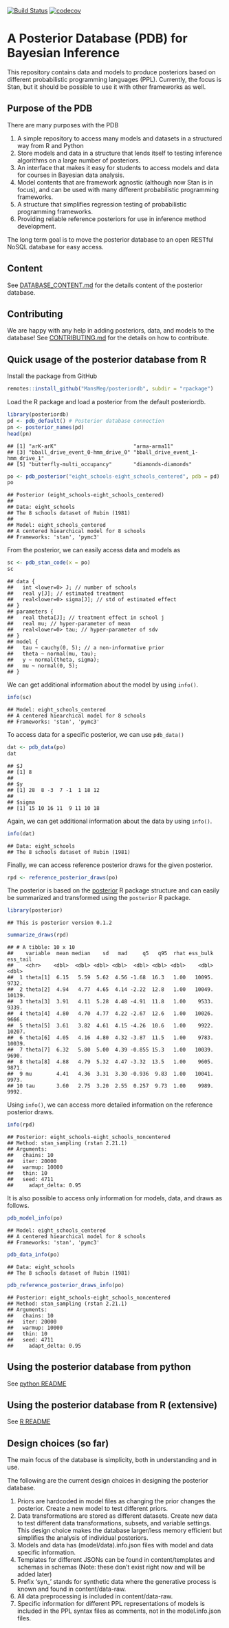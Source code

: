 <!-- README.md is generated from README.Rmd. Please edit that file -->

[![Build
Status](https://travis-ci.org/MansMeg/posteriordb.svg?branch=master)](https://travis-ci.org/MansMeg/posteriordb)
[![codecov](https://codecov.io/gh/MansMeg/posteriordb/branch/master/graph/badge.svg)](https://codecov.io/gh/MansMeg/posteriordb)

A Posterior Database (PDB) for Bayesian Inference
=================================================

This repository contains data and models to produce posteriors based on
different probabilistic programming languages (PPL). Currently, the
focus is Stan, but it should be possible to use it with other frameworks
as well.

Purpose of the PDB
------------------

There are many purposes with the PDB

1.  A simple repository to access many models and datasets in a
    structured way from R and Python
2.  Store models and data in a structure that lends itself to testing
    inference algorithms on a large number of posteriors.
3.  An interface that makes it easy for students to access models and
    data for courses in Bayesian data analysis.
4.  Model contents that are framework agnostic (although now Stan is in
    focus), and can be used with many different probabilistic
    programming frameworks.
5.  A structure that simplifies regression testing of probabilistic
    programming frameworks.
6.  Providing reliable reference posteriors for use in inference method
    development.

The long term goal is to move the posterior database to an open RESTful
NoSQL database for easy access.

Content
-------

See
[DATABASE\_CONTENT.md](https://github.com/MansMeg/posteriordb/blob/master/doc/DATABASE_CONTENT.md)
for the details content of the posterior database.

Contributing
------------

We are happy with any help in adding posteriors, data, and models to the
database! See
[CONTRIBUTING.md](https://github.com/MansMeg/posteriordb/blob/master/doc/CONTRIBUTING.md)
for the details on how to contribute.

Quick usage of the posterior database from R
--------------------------------------------

Install the package from GitHub

``` r
remotes::install_github("MansMeg/posteriordb", subdir = "rpackage")
```

Load the R package and load a posterior from the default posteriordb.

``` r
library(posteriordb)
pd <- pdb_default() # Posterior database connection
pn <- posterior_names(pd)
head(pn)
```

    ## [1] "arK-arK"                         "arma-arma11"                    
    ## [3] "bball_drive_event_0-hmm_drive_0" "bball_drive_event_1-hmm_drive_1"
    ## [5] "butterfly-multi_occupancy"       "diamonds-diamonds"

``` r
po <- pdb_posterior("eight_schools-eight_schools_centered", pdb = pd)
po
```

    ## Posterior (eight_schools-eight_schools_centered)
    ## 
    ## Data: eight_schools
    ## The 8 schools dataset of Rubin (1981)
    ## 
    ## Model: eight_schools_centered
    ## A centered hiearchical model for 8 schools
    ## Frameworks: 'stan', 'pymc3'

From the posterior, we can easily access data and models as

``` r
sc <- pdb_stan_code(x = po)
sc
```

    ## data {
    ##   int <lower=0> J; // number of schools
    ##   real y[J]; // estimated treatment
    ##   real<lower=0> sigma[J]; // std of estimated effect
    ## }
    ## parameters {
    ##   real theta[J]; // treatment effect in school j
    ##   real mu; // hyper-parameter of mean
    ##   real<lower=0> tau; // hyper-parameter of sdv
    ## }
    ## model {
    ##   tau ~ cauchy(0, 5); // a non-informative prior
    ##   theta ~ normal(mu, tau);
    ##   y ~ normal(theta, sigma);
    ##   mu ~ normal(0, 5);
    ## }

We can get additional information about the model by using `info()`.

``` r
info(sc)
```

    ## Model: eight_schools_centered
    ## A centered hiearchical model for 8 schools
    ## Frameworks: 'stan', 'pymc3'

To access data for a specific posterior, we can use `pdb_data()`

``` r
dat <- pdb_data(po)
dat
```

    ## $J
    ## [1] 8
    ## 
    ## $y
    ## [1] 28  8 -3  7 -1  1 18 12
    ## 
    ## $sigma
    ## [1] 15 10 16 11  9 11 10 18

Again, we can get additional information about the data by using
`info()`.

``` r
info(dat)
```

    ## Data: eight_schools
    ## The 8 schools dataset of Rubin (1981)

Finally, we can access reference posterior draws for the given
posterior.

``` r
rpd <- reference_posterior_draws(po)
```

The posterior is based on the
[posterior](https://github.com/jgabry/posterior) R package structure and
can easily be summarized and transformed using the `posterior` R
package.

``` r
library(posterior)
```

    ## This is posterior version 0.1.2

``` r
summarize_draws(rpd)
```

    ## # A tibble: 10 x 10
    ##    variable  mean median    sd   mad     q5   q95  rhat ess_bulk ess_tail
    ##    <chr>    <dbl>  <dbl> <dbl> <dbl>  <dbl> <dbl> <dbl>    <dbl>    <dbl>
    ##  1 theta[1]  6.15   5.59  5.62  4.56 -1.68  16.3   1.00   10095.    9732.
    ##  2 theta[2]  4.94   4.77  4.65  4.14 -2.22  12.8   1.00   10049.   10139.
    ##  3 theta[3]  3.91   4.11  5.28  4.48 -4.91  11.8   1.00    9533.    9339.
    ##  4 theta[4]  4.80   4.70  4.77  4.22 -2.67  12.6   1.00   10026.    9666.
    ##  5 theta[5]  3.61   3.82  4.61  4.15 -4.26  10.6   1.00    9922.   10207.
    ##  6 theta[6]  4.05   4.16  4.80  4.32 -3.87  11.5   1.00    9783.   10039.
    ##  7 theta[7]  6.32   5.80  5.00  4.39 -0.855 15.3   1.00   10039.    9690.
    ##  8 theta[8]  4.88   4.79  5.32  4.47 -3.32  13.5   1.00    9605.    9871.
    ##  9 mu        4.41   4.36  3.31  3.30 -0.936  9.83  1.00   10041.    9973.
    ## 10 tau       3.60   2.75  3.20  2.55  0.257  9.73  1.00    9989.    9992.

Using `info()`, we can access more detailed information on the reference
posterior draws.

``` r
info(rpd)
```

    ## Posterior: eight_schools-eight_schools_noncentered
    ## Method: stan_sampling (rstan 2.21.1)
    ## Arguments:
    ##   chains: 10
    ##   iter: 20000
    ##   warmup: 10000
    ##   thin: 10
    ##   seed: 4711
    ##     adapt_delta: 0.95

It is also possible to access only information for models, data, and
draws as follows.

``` r
pdb_model_info(po)
```

    ## Model: eight_schools_centered
    ## A centered hiearchical model for 8 schools
    ## Frameworks: 'stan', 'pymc3'

``` r
pdb_data_info(po)
```

    ## Data: eight_schools
    ## The 8 schools dataset of Rubin (1981)

``` r
pdb_reference_posterior_draws_info(po)
```

    ## Posterior: eight_schools-eight_schools_noncentered
    ## Method: stan_sampling (rstan 2.21.1)
    ## Arguments:
    ##   chains: 10
    ##   iter: 20000
    ##   warmup: 10000
    ##   thin: 10
    ##   seed: 4711
    ##     adapt_delta: 0.95

Using the posterior database from python
----------------------------------------

See [python README](./python/README.md)

Using the posterior database from R (extensive)
-----------------------------------------------

See [R README](./rpackage/README.md)

Design choices (so far)
-----------------------

The main focus of the database is simplicity, both in understanding and
in use.

The following are the current design choices in designing the posterior
database.

1.  Priors are hardcoded in model files as changing the prior changes
    the posterior. Create a new model to test different priors.
2.  Data transformations are stored as different datasets. Create new
    data to test different data transformations, subsets, and variable
    settings. This design choice makes the database larger/less memory
    efficient but simplifies the analysis of individual posteriors.
3.  Models and data has (model/data).info.json files with model and data
    specific information.
4.  Templates for different JSONs can be found in content/templates and
    schemas in schemas (Note: these don’t exist right now and will be
    added later)
5.  Prefix ‘syn\_’ stands for synthetic data where the generative
    process is known and found in content/data-raw.
6.  All data preprocessing is included in content/data-raw.
7.  Specific information for different PPL representations of models is
    included in the PPL syntax files as comments, not in the
    model.info.json files.
